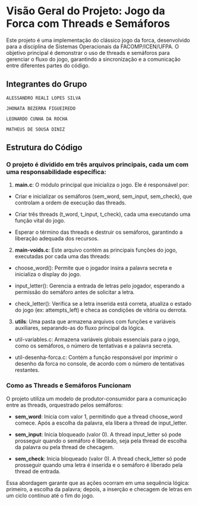 # Visão Geral do Projeto: Jogo da Forca com Threads e Semáforos

Este projeto é uma implementação do clássico jogo da forca, desenvolvido para a disciplina de Sistemas Operacionais da FACOMP/ICEN/UFPA. O objetivo principal é demonstrar o uso de threads e semáforos para gerenciar o fluxo do jogo, garantindo a sincronização e a comunicação entre diferentes partes do código.

## Integrantes do Grupo

    ALESSANDRO REALI LOPES SILVA

    JHONATA BEZERRA FIGUEIREDO

    LEONARDO CUNHA DA ROCHA

    MATHEUS DE SOUSA DINIZ

## Estrutura do Código

### O projeto é dividido em três arquivos principais, cada um com uma responsabilidade específica:

1. __main.c__: O módulo principal que inicializa o jogo. Ele é responsável por:

* Criar e inicializar os semáforos (sem_word, sem_input, sem_check), que controlam a ordem de execução das threads.

* Criar três threads (t_word, t_input, t_check), cada uma executando uma função vital do jogo.

* Esperar o término das threads e destruir os semáforos, garantindo a liberação adequada dos recursos.

2. __main-voids.c__: Este arquivo contém as principais funções do jogo, executadas por cada uma das threads:

* choose_word(): Permite que o jogador insira a palavra secreta e inicializa o display do jogo.

* input_letter(): Gerencia a entrada de letras pelo jogador, esperando a permissão do semáforo antes de solicitar a letra.

* check_letter(): Verifica se a letra inserida está correta, atualiza o estado do jogo (ex: attempts_left) e checa as condições de vitória ou derrota.

3. __utils__: Uma pasta que armazena arquivos com funções e variáveis auxiliares, separando-as do fluxo principal da lógica.

* util-variables.c: Armazena variáveis globais essenciais para o jogo, como os semáforos, o número de tentativas e a palavra secreta.

* util-desenha-forca.c: Contém a função responsável por imprimir o desenho da forca no console, de acordo com o número de tentativas restantes.

### Como as Threads e Semáforos Funcionam

O projeto utiliza um modelo de produtor-consumidor para a comunicação entre as threads, orquestrado pelos semáforos:

* __sem_word__: Inicia com valor 1, permitindo que a thread choose_word comece. Após a escolha da palavra, ela libera a thread de input_letter.

* __sem_input__: Inicia bloqueado (valor 0). A thread input_letter só pode prosseguir quando o semáforo é liberado, seja pela thread de escolha da palavra ou pela thread de checagem.

* __sem_check__: Inicia bloqueado (valor 0). A thread check_letter só pode prosseguir quando uma letra é inserida e o semáforo é liberado pela thread de entrada.

Essa abordagem garante que as ações ocorram em uma sequência lógica: primeiro, a escolha da palavra; depois, a inserção e checagem de letras em um ciclo contínuo até o fim do jogo.

